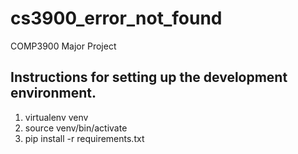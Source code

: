 # cs3900_error_not_found
COMP3900 Major Project

## Instructions for setting up the development environment.
1. virtualenv venv
2. source venv/bin/activate
3. pip install -r requirements.txt
